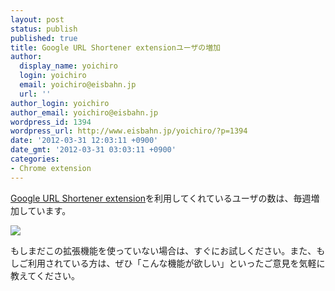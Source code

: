 ```yaml
---
layout: post
status: publish
published: true
title: Google URL Shortener extensionユーザの増加
author:
  display_name: yoichiro
  login: yoichiro
  email: yoichiro@eisbahn.jp
  url: ''
author_login: yoichiro
author_email: yoichiro@eisbahn.jp
wordpress_id: 1394
wordpress_url: http://www.eisbahn.jp/yoichiro/?p=1394
date: '2012-03-31 12:03:11 +0900'
date_gmt: '2012-03-31 03:03:11 +0900'
categories:
- Chrome extension
---
```


[Google URL Shortener extension](http://goo.gl/tKuS3)を利用してくれているユーザの数は、毎週増加しています。

![](http://www.eisbahn.jp/yoichiro/images/2012/03/summary20120331.png)

もしまだこの拡張機能を使っていない場合は、すぐにお試しください。また、もしご利用されている方は、ぜひ「こんな機能が欲しい」といったご意見を気軽に教えてください。
